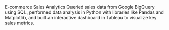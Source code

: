 E-commerce Sales Analytics
Queried sales data from Google BigQuery using SQL, performed data analysis in Python with libraries like Pandas and Matplotlib, and built an interactive dashboard in Tableau to visualize key sales metrics.
